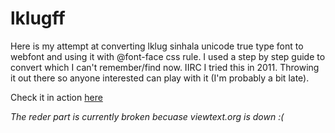 lklugff
=======

Here is my attempt at converting lklug sinhala unicode true type font to webfont and using it with @font-face css rule.
I used a step by step guide to convert which I can't remember/find now.
IIRC I tried this in 2011. Throwing it out there so anyone interested can play with it (I'm probably a bit late). 

Check it in action [here](http://chanux.github.io/lklug-webfont)

*The reder part is currently broken becuase viewtext.org is down :(*
